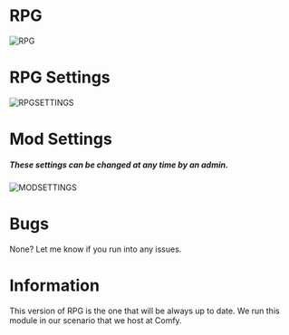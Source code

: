 # RPG
![RPG](https://i.imgur.com/3gzaXZP.png)

# RPG Settings
![RPGSETTINGS](https://i.imgur.com/l1MOvZ1.png)

# Mod Settings
##### These settings can be changed at any time by an admin.
![MODSETTINGS](https://i.imgur.com/hvzRhjL.png)

# Bugs
None? Let me know if you run into any issues.

# Information
This version of RPG is the one that will be always up to date. We run this module in our scenario that we host at Comfy.
